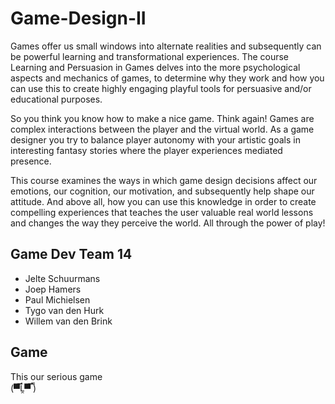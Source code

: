 # Game-Design-II
Games offer us small windows into alternate realities and subsequently can be powerful learning and transformational experiences. The course Learning and Persuasion in Games delves into the more psychological aspects and mechanics of games, to determine why they work and how you can use this to create highly engaging playful tools for persuasive and/or educational purposes.

So you think you know how to make a nice game. Think again! Games are complex interactions between the player and the virtual world. As a game designer you try to balance player autonomy with your artistic goals in interesting fantasy stories where the player experiences mediated presence.

This course examines the ways in which game design decisions affect our emotions, our cognition, our motivation, and subsequently help shape our attitude. And above all, how you can use this knowledge in order to create compelling experiences that teaches the user valuable real world lessons and changes the way they perceive the world. All through the power of play!

## Game Dev Team 14
- Jelte Schuurmans
- Joep Hamers
- Paul Michielsen
- Tygo van den Hurk
- Willem van den Brink

## Game
This our serious game  
(▀̿Ĺ̯▀̿ ̿)
